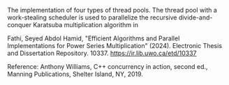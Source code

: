 The implementation of four types of thread pools.
The thread pool with a work-stealing scheduler is used to parallelize the recursive divide-and-conquer Karatsuba multiplication algorithm in 

Fathi, Seyed Abdol Hamid, "Efficient Algorithms and Parallel Implementations for Power Series Multiplication" (2024). Electronic Thesis and Dissertation Repository. 10337. https://ir.lib.uwo.ca/etd/10337

Reference:
Anthony Williams, C++ concurrency in action, second ed., Manning Publications, Shelter Island, NY, 2019.
